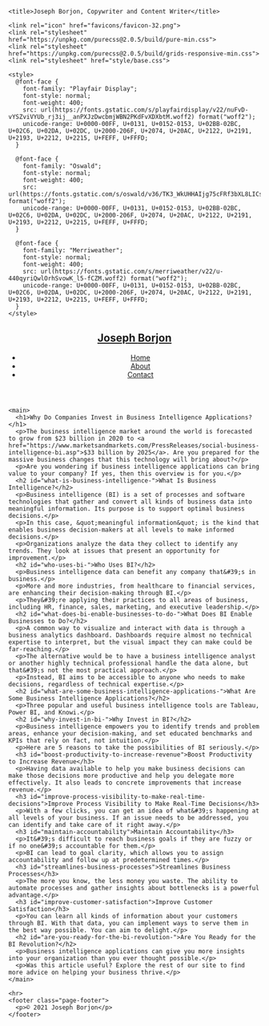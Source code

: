 <!DOCTYPE html>
<html lang="en">
  <head>
    <meta charset="utf-8">
    <meta name="author" content="Joseph Borjon">
    <meta name="description" content="Increase your reach with Joseph Borjon, a US-based writer specializing in B2B and B2C copywriting and content writing services in tech and business.">
    <meta name="robots" content="noindex, nofollow">
    <meta name="viewport" content="width=device-width, initial-scale=1">

    <title>Joseph Borjon, Copywriter and Content Writer</title>

    <link rel="icon" href="favicons/favicon-32.png">
    <link rel="stylesheet" href="https://unpkg.com/purecss@2.0.5/build/pure-min.css">
    <link rel="stylesheet" href="https://unpkg.com/purecss@2.0.5/build/grids-responsive-min.css">
    <link rel="stylesheet" href="style/base.css">

    <style>
      @font-face {
        font-family: "Playfair Display";
        font-style: normal;
        font-weight: 400;
        src: url(https://fonts.gstatic.com/s/playfairdisplay/v22/nuFvD-vYSZviVYUb_rj3ij__anPXJzDwcbmjWBN2PKdFvXDXbtM.woff2) format("woff2");
        unicode-range: U+0000-00FF, U+0131, U+0152-0153, U+02BB-02BC, U+02C6, U+02DA, U+02DC, U+2000-206F, U+2074, U+20AC, U+2122, U+2191, U+2193, U+2212, U+2215, U+FEFF, U+FFFD;
      }

      @font-face {
        font-family: "Oswald";
        font-style: normal;
        font-weight: 400;
        src: url(https://fonts.gstatic.com/s/oswald/v36/TK3_WkUHHAIjg75cFRf3bXL8LICs1_FvsUZiZQ.woff2) format("woff2");
        unicode-range: U+0000-00FF, U+0131, U+0152-0153, U+02BB-02BC, U+02C6, U+02DA, U+02DC, U+2000-206F, U+2074, U+20AC, U+2122, U+2191, U+2193, U+2212, U+2215, U+FEFF, U+FFFD;
      }

      @font-face {
        font-family: "Merriweather";
        font-style: normal;
        font-weight: 400;
        src: url(https://fonts.gstatic.com/s/merriweather/v22/u-440qyriQwlOrhSvowK_l5-fCZM.woff2) format("woff2");
        unicode-range: U+0000-00FF, U+0131, U+0152-0153, U+02BB-02BC, U+02C6, U+02DA, U+02DC, U+2000-206F, U+2074, U+20AC, U+2122, U+2191, U+2193, U+2212, U+2215, U+FEFF, U+FFFD;
      }
    </style>
  </head>

  <body>
    <header class="page-header">
      <nav class="pure-menu pure-menu-horizontal main-nav-menu">
        <h1 class="site-heading-title"><a class="pure-menu-heading site-heading-link" href="index">Joseph <span class="last-name">Borjon</span></a></h1>
        <ul class="pure-menu-list">
          <li class="pure-menu-item"><a href="index" class="pure-menu-link nav-menu-link">Home</a></li>
          <li class="pure-menu-item"><a href="about" class="pure-menu-link nav-menu-link">About</a></li>
          <li class="pure-menu-item"><a href="contact" class="pure-menu-link nav-menu-link">Contact</a></li>
        </ul>
      </nav>
    </header>

    <main>
      <h1>Why Do Companies Invest in Business Intelligence Applications?</h1>
      <p>The business intelligence market around the world is forecasted to grow from $23 billion in 2020 to <a href="https://www.marketsandmarkets.com/PressReleases/social-business-intelligence-bi.asp">$33 billion by 2025</a>. Are you prepared for the massive business changes that this technology will bring about?</p>
      <p>Are you wondering if business intelligence applications can bring value to your company? If yes, then this overview is for you.</p>
      <h2 id="what-is-business-intelligence-">What Is Business Intelligence?</h2>
      <p>Business intelligence (BI) is a set of processes and software technologies that gather and convert all kinds of business data into meaningful information. Its purpose is to support optimal business decisions.</p>
      <p>In this case, &quot;meaningful information&quot; is the kind that enables business decision-makers at all levels to make informed decisions.</p>
      <p>Organizations analyze the data they collect to identify any trends. They look at issues that present an opportunity for improvement.</p>
      <h2 id="who-uses-bi-">Who Uses BI?</h2>
      <p>Business intelligence data can benefit any company that&#39;s in business.</p>
      <p>More and more industries, from healthcare to financial services, are enhancing their decision-making through BI.</p>
      <p>They&#39;re applying their practices to all areas of business, including HR, finance, sales, marketing, and executive leadership.</p>
      <h2 id="what-does-bi-enable-businesses-to-do-">What Does BI Enable Businesses to Do?</h2>
      <p>A common way to visualize and interact with data is through a business analytics dashboard. Dashboards require almost no technical expertise to interpret, but the visual impact they can make could be far-reaching.</p>
      <p>The alternative would be to have a business intelligence analyst or another highly technical professional handle the data alone, but that&#39;s not the most practical approach.</p>
      <p>Instead, BI aims to be accessible to anyone who needs to make decisions, regardless of technical expertise.</p>
      <h2 id="what-are-some-business-intelligence-applications-">What Are Some Business Intelligence Applications?</h2>
      <p>Three popular and useful business intelligence tools are Tableau, Power BI, and Knowi.</p>
      <h2 id="why-invest-in-bi-">Why Invest in BI?</h2>
      <p>Business intelligence empowers you to identify trends and problem areas, enhance your decision-making, and set educated benchmarks and KPIs that rely on fact, not intuition.</p>
      <p>Here are 5 reasons to take the possibilities of BI seriously.</p>
      <h3 id="boost-productivity-to-increase-revenue">Boost Productivity to Increase Revenue</h3>
      <p>Having data available to help you make business decisions can make those decisions more productive and help you delegate more effectively. It also leads to concrete improvements that increase revenue.</p>
      <h3 id="improve-process-visibility-to-make-real-time-decisions">Improve Process Visibility to Make Real-Time Decisions</h3>
      <p>With a few clicks, you can get an idea of what&#39;s happening at all levels of your business. If an issue needs to be addressed, you can identify and take care of it right away.</p>
      <h3 id="maintain-accountability">Maintain Accountability</h3>
      <p>It&#39;s difficult to reach business goals if they are fuzzy or if no one&#39;s accountable for them.</p>
      <p>BI can lead to goal clarity, which allows you to assign accountability and follow up at predetermined times.</p>
      <h3 id="streamlines-business-processes">Streamlines Business Processes</h3>
      <p>The more you know, the less money you waste. The ability to automate processes and gather insights about bottlenecks is a powerful advantage.</p>
      <h3 id="improve-customer-satisfaction">Improve Customer Satisfaction</h3>
      <p>You can learn all kinds of information about your customers through BI. With that data, you can implement ways to serve them in the best way possible. You can aim to delight.</p>
      <h2 id="are-you-ready-for-the-bi-revolution-">Are You Ready for the BI Revolution?</h2>
      <p>Business intelligence applications can give you more insights into your organization than you ever thought possible.</p>
      <p>Was this article useful? Explore the rest of our site to find more advice on helping your business thrive.</p>
    </main>

    <hr>
    <footer class="page-footer">
      <p>© 2021 Joseph Borjon</p>
    </footer>
  </body>
</html>
